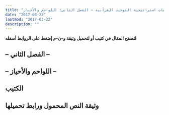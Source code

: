 ```yaml
---
title: "استراتيجية التوحيد القرآنية ومنطق السياسة المحمدية – الجزء الثاني: مفهومات استراتيجية التوحيد القرآنية – الفصل الثاني: اللواحم والأحياز"
date: "2017-03-22"
lastmod: "2017-03-22"
description: ""
---
```

**لتصفح المقال في كتيب أو لتحميل وثيقة و-ن-م إضغط على الروابط أسفله**

## **– الفصل الثاني –**

## **– اللواحم والأحياز –**

## الكتيب

## وثيقة النص المحمول ورابط تحميلها

###